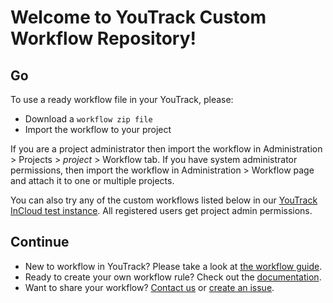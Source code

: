 Welcome to YouTrack Custom Workflow Repository!
==================

Go
---------
To use a ready workflow file in your YouTrack, please:
*    Download a `workflow zip file`
*    Import the workflow to your project

If you are a project administrator then import the workflow in Administration > Projects > _project_ > Workflow tab.
If you have system administrator permissions, then import the workflow in Administration > Workflow page and attach it to one or multiple projects.

You can also try any of the custom workflows listed below in our [YouTrack InCloud test instance](http://workflows.myjetbrains.com/youtrack/). All registered users get project admin permissions.

Continue
-----------
*    New to workflow in YouTrack? Please take a look at [the workflow guide](https://www.jetbrains.com/help/youtrack/incloud/?topic=Workflow-Tutorial).
*    Ready to create your own workflow rule? Check out the [documentation](https://www.jetbrains.com/help/youtrack/incloud/?topic=Workflow-Guide).
*    Want to share your workflow? [Contact us](mailto:youtrack-feedback@jetbrains.com) or [create an issue](https://youtrack.jetbrains.com/issues/JT).
